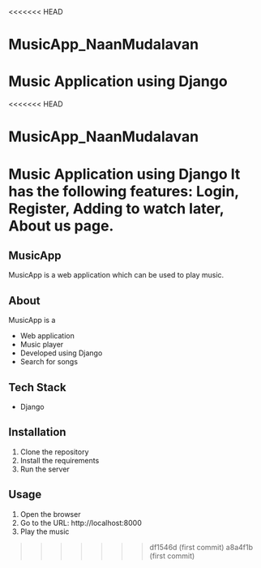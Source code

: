 <<<<<<< HEAD
# MusicApp_NaanMudalavan
Music Application using Django
=======
<<<<<<< HEAD
# MusicApp_NaanMudalavan
Music Application using Django
It has the following features:
Login, Register, Adding to watch later, About us page.
=======
## MusicApp

MusicApp is a web application which can be used to play music.

## About

MusicApp is a
- Web application
- Music player
- Developed using Django
- Search for songs

## Tech Stack

- Django

## Installation

1. Clone the repository
2. Install the requirements
3. Run the server

## Usage

1. Open the browser
2. Go to the URL: http://localhost:8000
3. Play the music

>>>>>>> df1546d (first commit)
>>>>>>> a8a4f1b (first commit)
